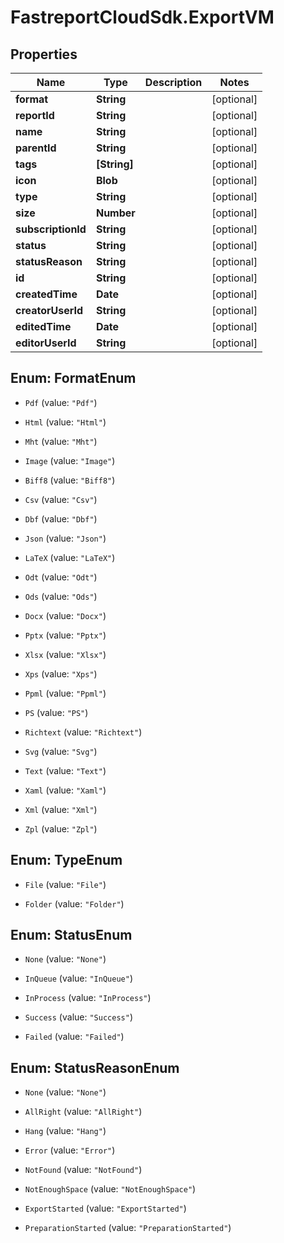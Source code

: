 # FastreportCloudSdk.ExportVM

## Properties

Name | Type | Description | Notes
------------ | ------------- | ------------- | -------------
**format** | **String** |  | [optional] 
**reportId** | **String** |  | [optional] 
**name** | **String** |  | [optional] 
**parentId** | **String** |  | [optional] 
**tags** | **[String]** |  | [optional] 
**icon** | **Blob** |  | [optional] 
**type** | **String** |  | [optional] 
**size** | **Number** |  | [optional] 
**subscriptionId** | **String** |  | [optional] 
**status** | **String** |  | [optional] 
**statusReason** | **String** |  | [optional] 
**id** | **String** |  | [optional] 
**createdTime** | **Date** |  | [optional] 
**creatorUserId** | **String** |  | [optional] 
**editedTime** | **Date** |  | [optional] 
**editorUserId** | **String** |  | [optional] 



## Enum: FormatEnum


* `Pdf` (value: `"Pdf"`)

* `Html` (value: `"Html"`)

* `Mht` (value: `"Mht"`)

* `Image` (value: `"Image"`)

* `Biff8` (value: `"Biff8"`)

* `Csv` (value: `"Csv"`)

* `Dbf` (value: `"Dbf"`)

* `Json` (value: `"Json"`)

* `LaTeX` (value: `"LaTeX"`)

* `Odt` (value: `"Odt"`)

* `Ods` (value: `"Ods"`)

* `Docx` (value: `"Docx"`)

* `Pptx` (value: `"Pptx"`)

* `Xlsx` (value: `"Xlsx"`)

* `Xps` (value: `"Xps"`)

* `Ppml` (value: `"Ppml"`)

* `PS` (value: `"PS"`)

* `Richtext` (value: `"Richtext"`)

* `Svg` (value: `"Svg"`)

* `Text` (value: `"Text"`)

* `Xaml` (value: `"Xaml"`)

* `Xml` (value: `"Xml"`)

* `Zpl` (value: `"Zpl"`)





## Enum: TypeEnum


* `File` (value: `"File"`)

* `Folder` (value: `"Folder"`)





## Enum: StatusEnum


* `None` (value: `"None"`)

* `InQueue` (value: `"InQueue"`)

* `InProcess` (value: `"InProcess"`)

* `Success` (value: `"Success"`)

* `Failed` (value: `"Failed"`)





## Enum: StatusReasonEnum


* `None` (value: `"None"`)

* `AllRight` (value: `"AllRight"`)

* `Hang` (value: `"Hang"`)

* `Error` (value: `"Error"`)

* `NotFound` (value: `"NotFound"`)

* `NotEnoughSpace` (value: `"NotEnoughSpace"`)

* `ExportStarted` (value: `"ExportStarted"`)

* `PreparationStarted` (value: `"PreparationStarted"`)




